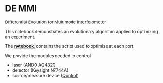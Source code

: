 # DE MMI
Differential Evolution for Multimode Interferometer

This notebook demonstrates an evolutionary algorithm applied to optimizing an experiment.

The **[notebook](Differential_Evolution.ipynb)**, contains the script used to optimize at each port. 

We provide the modules needed to control:

+ laser (ANDO AQ4321) 
+ detector (Keysight N7744A) 
+ source/measure device ([Qontrol](http://qontrol.co.uk))